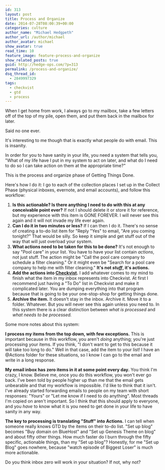 ```yaml
---
id: 313
layout: post
title: Process and Organize
date: 2014-07-28T08:00:39+00:00
categories: culture
author_name: "Michael Hedgpeth"
author_url: /author/michael
author_avatar: michael
show_avatar: true
read_time: 10
feature_image: feature-process-and-organize 
show_related_posts: true 
guid: http://hedge-ops.com/?p=313
permalink: /process-and-organize/
dsq_thread_id:
  - 2849997329
tags:
  - checkvist
  - gtd
  - process
---
```

When I get home from work, I always go to my mailbox, take a few letters off of the top of my pile, open them, and put them back in the mailbox for later.

Said no one ever.

It's interesting to me though that is exactly what people do with email. This is insanity.<!--more-->

In order for you to have sanity in your life, you need a system that tells you, "What of my life have I put in my system to act on later, and what do I need to do so I can take action on them at the appropriate time?"

This is the process and organize phase of Getting Things Done.

Here's how I do it: I go to each of the collection places I set up in the Collect Phase (physical inboxes, evernote, and email accounts), and follow this workflow:

  1. **Is this actionable? Is there anything I need to do with this at any conceivable point ever?** If not I should delete it or store it for reference, but my experience with this item is GONE FOREVER. I will never see this again and it will not invade my life ever again.
  2. **Can I do it in two minutes or less?** If I can then I do it. There's no sense of creating a to-do list item for "Reply "Yes" to email, "Are you coming tonight?" That would be silly. So keep it simple and get stuff out of the way that will just overload your system.
  3. **What actions need to be taken for this to be done?** It's not enough to say "Pool care" in your list. You have to have your list contain _actions_, not just stuff. The action might be "Call the pool care company to schedule a filter cleaning." Or it might even be "Search for a pool care company to help me with filter cleaning." **It's not _stuff_, it's actions.**
  4. **Add the actions into [Checkvist](http://www.checkvist.com).** I add whatever comes to my mind to finish what the item in my inbox represents into Checkvist. At first I recommend just having a "To Do" list in Checkvist and make it complicated later. You are dumping everything into that program because that is going to be your one-stop-shop for getting things done.
  5. **Archive the item.** It doesn't stay in the inbox. Archive it. Move it to a folder. Whatever. But you will never see this again unless you need to. In this system there is a clear distinction between _what is processed_ and _what needs to be processed._

Some more notes about this system:

**I process my items from the top down, with few exceptions.** This is important because in this workflow, you aren't _doing_ anything; you're just processing your items. If you think, "I don't want to get to this because it will take too long to do." Well in that case, add the item to your list! I have an @Actions folder for these situations, so I know I can go to the email and write in a long response.

**My email inbox has zero items in it at some point every day.** You think I'm crazy, I know. Believe me, once you do this workflow, you won't ever go back. I've been told by people higher up than me that the email gets unbearable and that my workflow is impossible. I'd like to think that it isn't. I've already started forwarding emails to people on my team with short responses: "Yours" or "Let me know if I need to do anything". Most threads I'm copied on aren't important. So I think that this should apply to everyone, and you _have_ to know what it is you need to get done in your life to have sanity in any way.

**The key to processing is translating "Stuff" into Actions.** I can tell when someone really knows GTD by the items on their to-do list. "Set up blog" becomes "Buy domain on BlueHost" and "Set up Genesis Theme on blog" and about fifty other things. How much faster do I burn through the fifty specific, actionable things, than my "Set up blog"? Honestly, for me "Set up Blog" goes nowhere, because "watch episode of Biggest Loser" is much more actionable.

Do you think inbox zero will work in your situation? If not, why not?